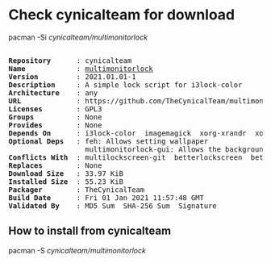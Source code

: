 # Check cynicalteam for download

pacman -Si *cynicalteam/multimonitorlock*

<div class="highlight"><pre class="highlight"><text>
<b>Repository</b>      : cynicalteam
<b>Name</b>            : <a href="../../x86_64/multimonitorlock-2021.01.01-1-any.pkg.tar.zst">multimonitorlock</a>
<b>Version</b>         : 2021.01.01-1
<b>Description</b>     : A simple lock script for i3lock-color
<b>Architecture</b>    : any
<b>URL</b>             : https://github.com/TheCynicalTeam/multimonitorlock
<b>Licenses</b>        : GPL3
<b>Groups</b>          : None
<b>Provides</b>        : None
<b>Depends On</b>      : i3lock-color  imagemagick  xorg-xrandr  xorg-xdpyinfo  bc
<b>Optional Deps</b>   : feh: Allows setting wallpaper
                  multimonitorlock-gui: Allows the background to be changed
<b>Conflicts With</b>  : multilockscreen-git  betterlockscreen  betterlockscreen-git
<b>Replaces</b>        : None
<b>Download Size</b>   : 33.97 KiB
<b>Installed Size</b>  : 55.23 KiB
<b>Packager</b>        : TheCynicalTeam <wayne6324@gmail.com>
<b>Build Date</b>      : Fri 01 Jan 2021 11:57:48 GMT
<b>Validated By</b>    : MD5 Sum  SHA-256 Sum  Signature
</text></pre></div>

## How to install from cynicalteam

pacman -S *cynicalteam/multimonitorlock*
